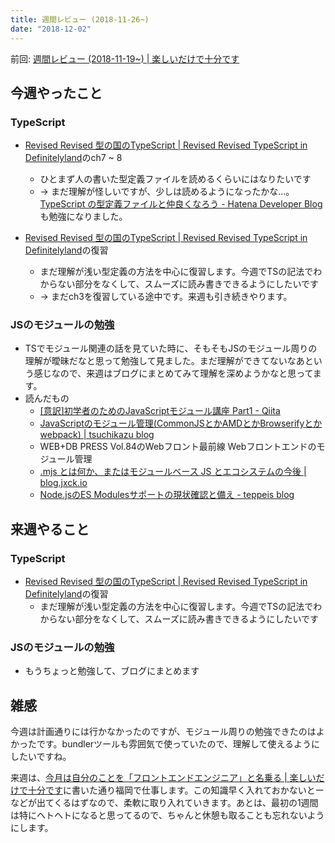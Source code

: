 ```yaml
---
title: 週間レビュー (2018-11-26~)
date: "2018-12-02"
---
```


前回: [週間レビュー (2018-11-19~) | 楽しいだけで十分です](https://yinm.info/20181125/)

## 今週やったこと

### TypeScript
- [Revised Revised 型の国のTypeScript | Revised Revised TypeScript in Definitelyland](http://typescript.ninja/typescript-in-definitelyland/)のch7 ~ 8
  - ひとまず人の書いた型定義ファイルを読めるくらいにはなりたいです
  - -> まだ理解が怪しいですが、少しは読めるようになったかな...。[TypeScript の型定義ファイルと仲良くなろう - Hatena Developer Blog](http://developer.hatenastaff.com/entry/2016/06/27/140931)も勉強になりました。

- [Revised Revised 型の国のTypeScript | Revised Revised TypeScript in Definitelyland](http://typescript.ninja/typescript-in-definitelyland/)の復習
  - まだ理解が浅い型定義の方法を中心に復習します。今週でTSの記法でわからない部分をなくして、スムーズに読み書きできるようにしたいです
  - -> まだch3を復習している途中です。来週も引き続きやります。

### JSのモジュールの勉強
- TSでモジュール関連の話を見ていた時に、そもそもJSのモジュール周りの理解が曖昧だなと思って勉強して見ました。まだ理解ができてないなあという感じなので、来週はブログにまとめてみて理解を深めようかなと思ってます。
- 読んだもの
  - [[意訳]初学者のためのJavaScriptモジュール講座 Part1 - Qiita](https://qiita.com/chuck0523/items/1868a4c04ab4d8cdfb23)
  - [JavaScriptのモジュール管理(CommonJSとかAMDとかBrowserifyとかwebpack) | tsuchikazu blog](https://tsuchikazu.net/javascript-module/)
  - WEB+DB PRESS Vol.84のWebフロント最前線 Webフロントエンドのモジュール管理
  - [.mjs とは何か、またはモジュールベース JS とエコシステムの今後 | blog.jxck.io](https://blog.jxck.io/entries/2017-08-15/universal-mjs-ecosystem.html)
  - [Node.jsのES Modulesサポートの現状確認と備え - teppeis blog](https://teppeis.hatenablog.com/entry/2017/08/es-modules-in-nodejs)

## 来週やること

### TypeScript
- [Revised Revised 型の国のTypeScript | Revised Revised TypeScript in Definitelyland](http://typescript.ninja/typescript-in-definitelyland/)の復習
  - まだ理解が浅い型定義の方法を中心に復習します。今週でTSの記法でわからない部分をなくして、スムーズに読み書きできるようにしたいです

### JSのモジュールの勉強
- もうちょっと勉強して、ブログにまとめます

## 雑感
今週は計画通りには行かなかったのですが、モジュール周りの勉強できたのはよかったです。bundlerツールも雰囲気で使っていたので、理解して使えるようにしたいですね。

来週は、[今月は自分のことを「フロントエンドエンジニア」と名乗る | 楽しいだけで十分です](https://yinm.info/20181201/)に書いた通り福岡で仕事します。この知識早く入れておかないとーなどが出てくるはずなので、柔軟に取り入れていきます。あとは、最初の1週間は特にヘトヘトになると思ってるので、ちゃんと休憩も取ることも忘れないようにします。
